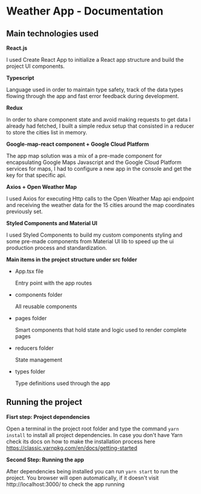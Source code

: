 # Weather App - Documentation





## Main technologies used

**React.js**

  I used Create React App to initialize a React app structure and build the project UI components.

**Typescript**

  Language used in order to maintain type safety, track of the data types flowing through the app and fast error feedback during development.

**Redux**

  In order to share component state and avoid making requests to get data I already had fetched, I built a simple redux setup that consisted in a reducer to store the cities list in memory.

**Google-map-react component + Google Cloud Platform**

  The app map solution was a mix of a pre-made component for encapsulating Google Maps Javascript and the Google Cloud Platform services for maps, I had to configure a new app in the console and get the key for that specific api.

**Axios + Open Weather Map**

 I used Axios for executing Http calls to the Open Weather Map api endpoint and receiving the weather data for the 15 cities around the map coordinates previously set.

**Styled Components and Material UI**

  I used Styled Components to build my custom components styling and some pre-made components from Material UI lib to speed up the ui production process and standardization.


**Main items in the project structure under src folder**

  - App.tsx file

    Entry point with the app routes

  - components folder

    All reusable components
  
  - pages folder

    Smart components that hold state and logic used to render complete pages
  
  - reducers folder

    State management

  - types folder

    Type definitions used through the app



## Running the project

**Fisrt step: Project dependencies**

  Open a terminal in the project root folder and type the command ```yarn install``` to install all project dependencies. 
  In case you don't have Yarn check its docs on how to make the installation process here https://classic.yarnpkg.com/en/docs/getting-started



**Second Step: Running the app**

  After dependencies being installed you can run ```yarn start``` to run the project. You browser will open automatically, if it doesn't visit http://localhost:3000/ to check the app running

